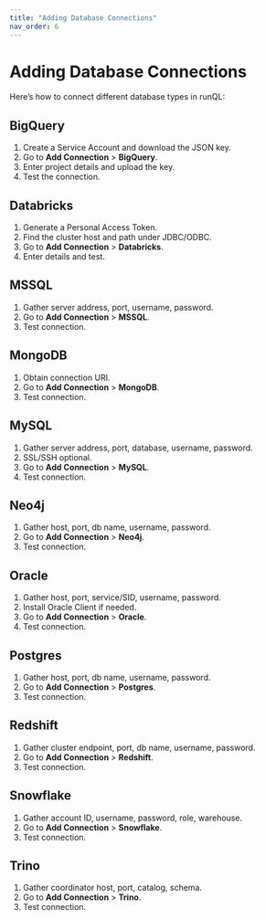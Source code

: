 ```yaml
---
title: "Adding Database Connections"
nav_order: 6
---
```


# Adding Database Connections

Here’s how to connect different database types in runQL:

## BigQuery
1. Create a Service Account and download the JSON key.
2. Go to **Add Connection** > **BigQuery**.
3. Enter project details and upload the key.
4. Test the connection.

## Databricks
1. Generate a Personal Access Token.
2. Find the cluster host and path under JDBC/ODBC.
3. Go to **Add Connection** > **Databricks**.
4. Enter details and test.

## MSSQL
1. Gather server address, port, username, password.
2. Go to **Add Connection** > **MSSQL**.
3. Test connection.

## MongoDB
1. Obtain connection URI.
2. Go to **Add Connection** > **MongoDB**.
3. Test connection.

## MySQL
1. Gather server address, port, database, username, password.
2. SSL/SSH optional.
3. Go to **Add Connection** > **MySQL**.
4. Test connection.

## Neo4j
1. Gather host, port, db name, username, password.
2. Go to **Add Connection** > **Neo4j**.
3. Test connection.

## Oracle
1. Gather host, port, service/SID, username, password.
2. Install Oracle Client if needed.
3. Go to **Add Connection** > **Oracle**.
4. Test connection.

## Postgres
1. Gather host, port, db name, username, password.
2. Go to **Add Connection** > **Postgres**.
3. Test connection.

## Redshift
1. Gather cluster endpoint, port, db name, username, password.
2. Go to **Add Connection** > **Redshift**.
3. Test connection.

## Snowflake
1. Gather account ID, username, password, role, warehouse.
2. Go to **Add Connection** > **Snowflake**.
3. Test connection.

## Trino
1. Gather coordinator host, port, catalog, schema.
2. Go to **Add Connection** > **Trino**.
3. Test connection.
